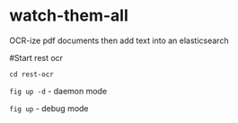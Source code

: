 # watch-them-all
OCR-ize pdf documents then add text into an elasticsearch

#Start rest ocr

`cd rest-ocr`

`fig up -d` - daemon mode

`fig up` - debug mode
